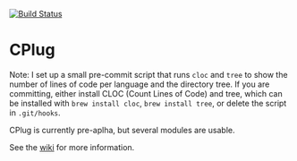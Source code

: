 [![Build Status](https://travis-ci.org/michaeljklein/CPlug.png)](https://travis-ci.org/michaeljklein/CPlug)

# CPlug

Note: I set up a small pre-commit script that runs `cloc` and `tree` to show the number of lines of code per language and the directory tree. If you are committing, either install CLOC (Count Lines of Code) and tree, which can be installed with `brew install cloc`, `brew install tree`, or delete the script in `.git/hooks`.

CPlug is currently pre-aplha, but several modules are usable.

See the [wiki](https://github.com/michaeljklein/CPlug/wiki) for more information.
